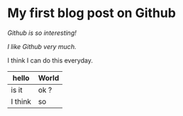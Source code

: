 # My first blog post on Github

*Github is so interesting!*

*I like Github very much.*

I think I can do this everyday.

hello | World
------|--------
is it | ok ?
I think | so
